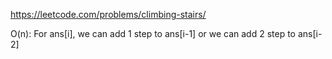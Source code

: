 https://leetcode.com/problems/climbing-stairs/  
  
O(n): For ans[i], we can add 1 step to ans[i-1] or we can add 2 step to ans[i-2]